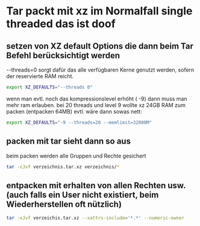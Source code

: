 # Tar packt mit xz im Normalfall single threaded das ist doof

## setzen von XZ default Options die dann beim Tar Befehl berücksichtigt werden

--threads=0 sorgt dafür das alle verfügbaren Kerne genutzt werden, sofern der reservierte RAM reicht.

```bash
export XZ_DEFAULTS="--threads 0"
``` 

wenn man evtl. noch das kompressionslevel erhöht ( -9) dann muss man mehr ram erlauben. bei 20 threads und level 9 wollte xz 24GB RAM zum packen (entpacken 64MB)
evtl. wäre dann sowas nett: 

```bash
export XZ_DEFAULTS="-9 --threads=20 --memlimit=32000M"
``` 


## packen mit tar sieht dann so aus

beim packen werden alle Gruppen und Rechte gesichert
```bash
tar -cJvf verzeichnis.tar.xz verzeichnis/*

``` 

## entpacken mit erhalten von allen Rechten usw. (auch falls ein User nicht existiert, beim Wiederherstellen oft nützlich)
```bash
tar -xJvf verzeichis.tar.xz --xattrs-include='*.*' --numeric-owner
``` 
